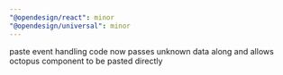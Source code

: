 ```yaml
---
"@opendesign/react": minor
"@opendesign/universal": minor
---
```


paste event handling code now passes unknown data along and allows octopus component to be pasted directly
